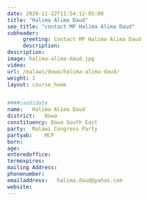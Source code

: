 ```yaml
---
date: 2020-11-22T11:54:12-05:00
title: "Halima Alima Daud"
seo_title: "contact MP Halima Alima Daud"
subheader:
     greeting: Contact MP Halima Alima Daud
     description: 
description: 
image: halima-alima-daud.jpg
video: 
url: /malawi/dowa/halima-alima-daud/
weight: 1
layout: course_home


####candidate
name:	Halima Alima Daud
district:	Dowa
constituency: Dowa South East
party:	Malawi Congress Party
partyab:	MCP
born:
age: 
enteredoffice:	
termexpires:	
mailing Address:
phonenumber:	
emailaddress:	halima.daud@yahoo.com
website:	
---
```


